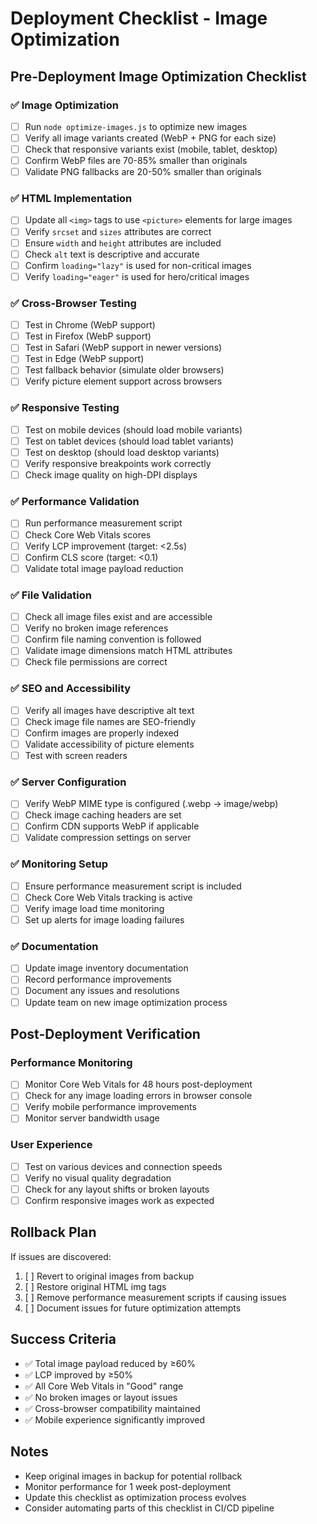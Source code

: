 # Deployment Checklist - Image Optimization

## Pre-Deployment Image Optimization Checklist

### ✅ Image Optimization
- [ ] Run `node optimize-images.js` to optimize new images
- [ ] Verify all image variants created (WebP + PNG for each size)
- [ ] Check that responsive variants exist (mobile, tablet, desktop)
- [ ] Confirm WebP files are 70-85% smaller than originals
- [ ] Validate PNG fallbacks are 20-50% smaller than originals

### ✅ HTML Implementation
- [ ] Update all `<img>` tags to use `<picture>` elements for large images
- [ ] Verify `srcset` and `sizes` attributes are correct
- [ ] Ensure `width` and `height` attributes are included
- [ ] Check `alt` text is descriptive and accurate
- [ ] Confirm `loading="lazy"` is used for non-critical images
- [ ] Verify `loading="eager"` is used for hero/critical images

### ✅ Cross-Browser Testing
- [ ] Test in Chrome (WebP support)
- [ ] Test in Firefox (WebP support)
- [ ] Test in Safari (WebP support in newer versions)
- [ ] Test in Edge (WebP support)
- [ ] Test fallback behavior (simulate older browsers)
- [ ] Verify picture element support across browsers

### ✅ Responsive Testing
- [ ] Test on mobile devices (should load mobile variants)
- [ ] Test on tablet devices (should load tablet variants)
- [ ] Test on desktop (should load desktop variants)
- [ ] Verify responsive breakpoints work correctly
- [ ] Check image quality on high-DPI displays

### ✅ Performance Validation
- [ ] Run performance measurement script
- [ ] Check Core Web Vitals scores
- [ ] Verify LCP improvement (target: <2.5s)
- [ ] Confirm CLS score (target: <0.1)
- [ ] Validate total image payload reduction

### ✅ File Validation
- [ ] Check all image files exist and are accessible
- [ ] Verify no broken image references
- [ ] Confirm file naming convention is followed
- [ ] Validate image dimensions match HTML attributes
- [ ] Check file permissions are correct

### ✅ SEO and Accessibility
- [ ] Verify all images have descriptive alt text
- [ ] Check image file names are SEO-friendly
- [ ] Confirm images are properly indexed
- [ ] Validate accessibility of picture elements
- [ ] Test with screen readers

### ✅ Server Configuration
- [ ] Verify WebP MIME type is configured (.webp → image/webp)
- [ ] Check image caching headers are set
- [ ] Confirm CDN supports WebP if applicable
- [ ] Validate compression settings on server

### ✅ Monitoring Setup
- [ ] Ensure performance measurement script is included
- [ ] Check Core Web Vitals tracking is active
- [ ] Verify image load time monitoring
- [ ] Set up alerts for image loading failures

### ✅ Documentation
- [ ] Update image inventory documentation
- [ ] Record performance improvements
- [ ] Document any issues and resolutions
- [ ] Update team on new image optimization process

## Post-Deployment Verification

### Performance Monitoring
- [ ] Monitor Core Web Vitals for 48 hours post-deployment
- [ ] Check for any image loading errors in browser console
- [ ] Verify mobile performance improvements
- [ ] Monitor server bandwidth usage

### User Experience
- [ ] Test on various devices and connection speeds
- [ ] Verify no visual quality degradation
- [ ] Check for any layout shifts or broken layouts
- [ ] Confirm responsive images work as expected

## Rollback Plan
If issues are discovered:
1. [ ] Revert to original images from backup
2. [ ] Restore original HTML img tags
3. [ ] Remove performance measurement scripts if causing issues
4. [ ] Document issues for future optimization attempts

## Success Criteria
- ✅ Total image payload reduced by ≥60%
- ✅ LCP improved by ≥50%
- ✅ All Core Web Vitals in "Good" range
- ✅ No broken images or layout issues
- ✅ Cross-browser compatibility maintained
- ✅ Mobile experience significantly improved

## Notes
- Keep original images in backup for potential rollback
- Monitor performance for 1 week post-deployment
- Update this checklist as optimization process evolves
- Consider automating parts of this checklist in CI/CD pipeline